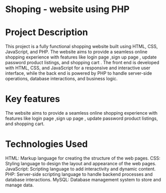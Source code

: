 # Shoping - website using PHP
# Project Description 
This project is a fully functional shopping website built using HTML, CSS, JavaScript, and PHP. The website aims to provide a seamless online shopping experience with features like  login page ,sign up page , update password product listings, and shopping cart . The front end is developed with HTML, CSS, and JavaScript for a responsive and interactive user interface, while the back end is powered by PHP to handle server-side operations, database interactions, and business logic.
# Key features
The website aims to provide a seamless online shopping experience with features like  login page ,sign up page , update password product listings, and shopping cart.
# Technologies Used
HTML: Markup language for creating the structure of the web pages.
CSS: Styling language to design the layout and appearance of the web pages.
JavaScript: Scripting language to add interactivity and dynamic content.
PHP: Server-side scripting language to handle backend processes and database interactions.
MySQL: Database management system to store and manage data.
